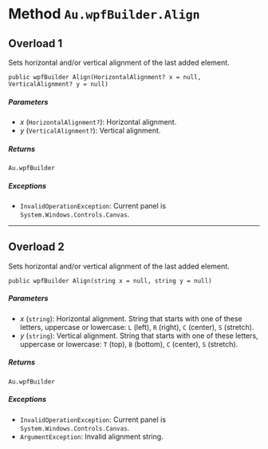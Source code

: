# Method `Au.wpfBuilder.Align`

## Overload 1

Sets horizontal and/or vertical alignment of the last added element.

```
public wpfBuilder Align(HorizontalAlignment? x = null, VerticalAlignment? y = null)
```

##### Parameters

- *x*  (`HorizontalAlignment?`):
    Horizontal alignment.
- *y*  (`VerticalAlignment?`):
    Vertical alignment.

##### Returns

`Au.wpfBuilder`

##### Exceptions

- `InvalidOperationException`:
    Current panel is `System.Windows.Controls.Canvas`.

* * *

## Overload 2

Sets horizontal and/or vertical alignment of the last added element.

```
public wpfBuilder Align(string x = null, string y = null)
```

##### Parameters

- *x*  (`string`):
    Horizontal alignment. String that starts with one of these letters, uppercase or lowercase: `L` (left), `R` (right), `C` (center), `S` (stretch).
- *y*  (`string`):
    Vertical alignment. String that starts with one of these letters, uppercase or lowercase: `T` (top), `B` (bottom), `C` (center), `S` (stretch).

##### Returns

`Au.wpfBuilder`

##### Exceptions

- `InvalidOperationException`:
    Current panel is `System.Windows.Controls.Canvas`.
- `ArgumentException`:
    Invalid alignment string.